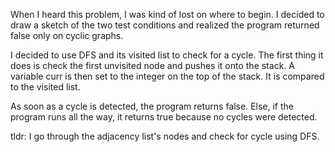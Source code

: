 When I heard this problem, I was kind of lost on where to begin. I decided to draw a sketch of the two test conditions and realized the program returned false only on cyclic graphs. 

I decided to use DFS and its visited list to check for a cycle. The first thing it does is check the first unvisited node and pushes it onto the stack. A variable curr is then set to the integer on the top of the stack. It is compared to the visited list. 

As soon as a cycle is detected, the program returns false. Else, if the program runs all the way, it returns true because no cycles were detected.

tldr: I go through the adjacency list's nodes and check for cycle using DFS.
